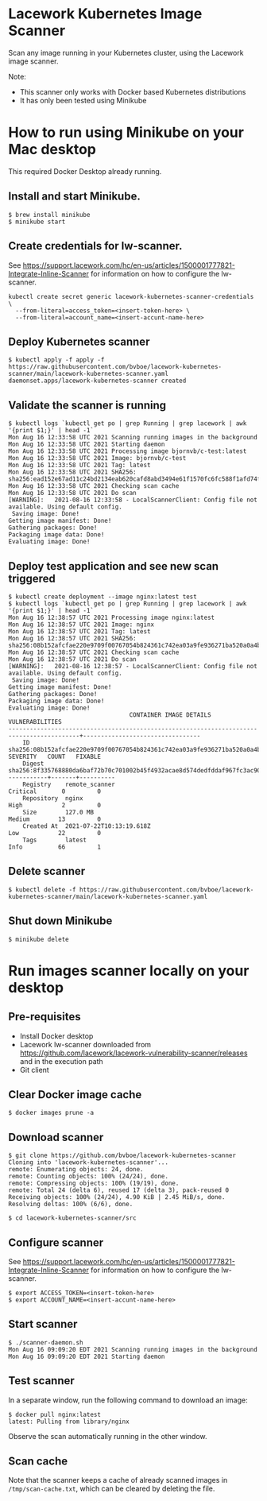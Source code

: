 # Lacework Kubernetes Image Scanner
Scan any image running in your Kubernetes cluster, using the Lacework image scanner.

Note:
* This scanner only works with Docker based Kubernetes distributions
* It has only been tested using Minikube

# How to run using Minikube on your Mac desktop
This required Docker Desktop already running.

## Install and start Minikube.
```
$ brew install minikube
$ minikube start
```

## Create credentials for lw-scanner.
See https://support.lacework.com/hc/en-us/articles/1500001777821-Integrate-Inline-Scanner for information on how to configure the lw-scanner.
```
kubectl create secret generic lacework-kubernetes-scanner-credentials \
  --from-literal=access_token=<insert-token-here> \
  --from-literal=account_name=<insert-accunt-name-here>
```

## Deploy Kubernetes scanner
```
$ kubectl apply -f apply -f https://raw.githubusercontent.com/bvboe/lacework-kubernetes-scanner/main/lacework-kubernetes-scanner.yaml
daemonset.apps/lacework-kubernetes-scanner created
```

## Validate the scanner is running
```
$ kubectl logs `kubectl get po | grep Running | grep lacework | awk '{print $1;}' | head -1`
Mon Aug 16 12:33:58 UTC 2021 Scanning running images in the background
Mon Aug 16 12:33:58 UTC 2021 Starting daemon
Mon Aug 16 12:33:58 UTC 2021 Processing image bjornvb/c-test:latest
Mon Aug 16 12:33:58 UTC 2021 Image: bjornvb/c-test
Mon Aug 16 12:33:58 UTC 2021 Tag: latest
Mon Aug 16 12:33:58 UTC 2021 SHA256: sha256:ead152e67ad11c24bd2134eab620cafd8abd3494e61f1570fc6fc588f1afd74f
Mon Aug 16 12:33:58 UTC 2021 Checking scan cache
Mon Aug 16 12:33:58 UTC 2021 Do scan
[WARNING]:   2021-08-16 12:33:58 - LocalScannerClient: Config file not available. Using default config.
 Saving image: Done!
Getting image manifest: Done!
Gathering packages: Done!
Packaging image data: Done!
Evaluating image: Done!
```
## Deploy test application and see new scan triggered
```
$ kubectl create deployment --image nginx:latest test
$ kubectl logs `kubectl get po | grep Running | grep lacework | awk '{print $1;}' | head -1`
Mon Aug 16 12:38:57 UTC 2021 Processing image nginx:latest
Mon Aug 16 12:38:57 UTC 2021 Image: nginx
Mon Aug 16 12:38:57 UTC 2021 Tag: latest
Mon Aug 16 12:38:57 UTC 2021 SHA256: sha256:08b152afcfae220e9709f00767054b824361c742ea03a9fe936271ba520a0a4b
Mon Aug 16 12:38:57 UTC 2021 Checking scan cache
Mon Aug 16 12:38:57 UTC 2021 Do scan
[WARNING]:   2021-08-16 12:38:57 - LocalScannerClient: Config file not available. Using default config.
 Saving image: Done!
Getting image manifest: Done!
Gathering packages: Done!
Packaging image data: Done!
Evaluating image: Done!
                                  CONTAINER IMAGE DETAILS                                          VULNERABILITIES
------------------------------------------------------------------------------------------+---------------------------------
    ID          sha256:08b152afcfae220e9709f00767054b824361c742ea03a9fe936271ba520a0a4b       SEVERITY   COUNT   FIXABLE
    Digest      sha256:8f335768880da6baf72b70c701002b45f4932acae8d574dedfddaf967fc3ac90     -----------+-------+----------
    Registry    remote_scanner                                                                Critical       0         0
    Repository  nginx                                                                         High           2         0
    Size        127.0 MB                                                                      Medium        13         0
    Created At  2021-07-22T10:13:19.618Z                                                      Low           22         0
    Tags        latest                                                                        Info          66         1
```
## Delete scanner
```
$ kubectl delete -f https://raw.githubusercontent.com/bvboe/lacework-kubernetes-scanner/main/lacework-kubernetes-scanner.yaml
```
## Shut down Minikube
```
$ minikube delete
```
# Run images scanner locally on your desktop
## Pre-requisites
* Install Docker desktop
* Lacework lw-scanner downloaded from https://github.com/lacework/lacework-vulnerability-scanner/releases and in the execution path
* Git client
## Clear Docker image cache
```
$ docker images prune -a
```
## Download scanner
```
$ git clone https://github.com/bvboe/lacework-kubernetes-scanner
Cloning into 'lacework-kubernetes-scanner'...
remote: Enumerating objects: 24, done.
remote: Counting objects: 100% (24/24), done.
remote: Compressing objects: 100% (19/19), done.
remote: Total 24 (delta 6), reused 17 (delta 3), pack-reused 0
Receiving objects: 100% (24/24), 4.90 KiB | 2.45 MiB/s, done.
Resolving deltas: 100% (6/6), done.

$ cd lacework-kubernetes-scanner/src
```
## Configure scanner
See https://support.lacework.com/hc/en-us/articles/1500001777821-Integrate-Inline-Scanner for information on how to configure the lw-scanner.
```
$ export ACCESS_TOKEN=<insert-token-here>
$ export ACCOUNT_NAME=<insert-accunt-name-here>
```
## Start scanner
```
$ ./scanner-daemon.sh
Mon Aug 16 09:09:20 EDT 2021 Scanning running images in the background
Mon Aug 16 09:09:20 EDT 2021 Starting daemon
```
## Test scanner
In a separate window, run the following command to download an image:
```
$ docker pull nginx:latest
latest: Pulling from library/nginx
```
Observe the scan automatically running in the other window.

## Scan cache
Note that the scanner keeps a cache of already scanned images in `/tmp/scan-cache.txt`, which can be cleared by deleting the file.
